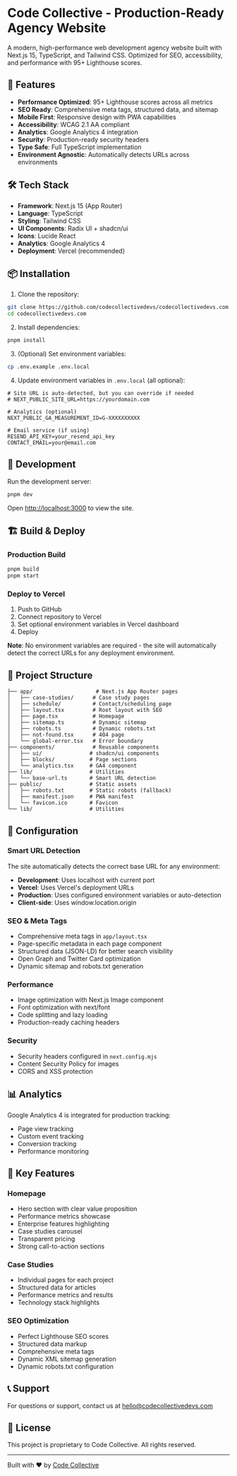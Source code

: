 # Code Collective - Production-Ready Agency Website

A modern, high-performance web development agency website built with Next.js 15, TypeScript, and Tailwind CSS. Optimized for SEO, accessibility, and performance with 95+ Lighthouse scores.

## 🚀 Features

- **Performance Optimized**: 95+ Lighthouse scores across all metrics
- **SEO Ready**: Comprehensive meta tags, structured data, and sitemap
- **Mobile First**: Responsive design with PWA capabilities
- **Accessibility**: WCAG 2.1 AA compliant
- **Analytics**: Google Analytics 4 integration
- **Security**: Production-ready security headers
- **Type Safe**: Full TypeScript implementation
- **Environment Agnostic**: Automatically detects URLs across environments

## 🛠️ Tech Stack

- **Framework**: Next.js 15 (App Router)
- **Language**: TypeScript
- **Styling**: Tailwind CSS
- **UI Components**: Radix UI + shadcn/ui
- **Icons**: Lucide React
- **Analytics**: Google Analytics 4
- **Deployment**: Vercel (recommended)

## 📦 Installation

1. Clone the repository:

```bash
git clone https://github.com/codecollectivedevs/codecollectivedevs.com.git
cd codecollectivedevs.com
```

2. Install dependencies:

```bash
pnpm install
```

3. (Optional) Set environment variables:

```bash
cp .env.example .env.local
```

4. Update environment variables in `.env.local` (all optional):

```env
# Site URL is auto-detected, but you can override if needed
# NEXT_PUBLIC_SITE_URL=https://yourdomain.com

# Analytics (optional)
NEXT_PUBLIC_GA_MEASUREMENT_ID=G-XXXXXXXXXX

# Email service (if using)
RESEND_API_KEY=your_resend_api_key
CONTACT_EMAIL=your@email.com
```

## 🚀 Development

Run the development server:

```bash
pnpm dev
```

Open [http://localhost:3000](http://localhost:3000) to view the site.

## 🏗️ Build & Deploy

### Production Build

```bash
pnpm build
pnpm start
```

### Deploy to Vercel

1. Push to GitHub
2. Connect repository to Vercel
3. Set optional environment variables in Vercel dashboard
4. Deploy

**Note**: No environment variables are required - the site will automatically detect the correct URLs for any deployment environment.

## 📁 Project Structure

```
├── app/                    # Next.js App Router pages
│   ├── case-studies/      # Case study pages
│   ├── schedule/          # Contact/scheduling page
│   ├── layout.tsx         # Root layout with SEO
│   ├── page.tsx           # Homepage
│   ├── sitemap.ts         # Dynamic sitemap
│   ├── robots.ts          # Dynamic robots.txt
│   ├── not-found.tsx      # 404 page
│   └── global-error.tsx   # Error boundary
├── components/            # Reusable components
│   ├── ui/               # shadcn/ui components
│   ├── blocks/           # Page sections
│   └── analytics.tsx     # GA4 component
├── lib/                  # Utilities
│   └── base-url.ts       # Smart URL detection
├── public/               # Static assets
│   ├── robots.txt        # Static robots (fallback)
│   ├── manifest.json     # PWA manifest
│   └── favicon.ico       # Favicon
└── lib/                  # Utilities
```

## 🔧 Configuration

### Smart URL Detection

The site automatically detects the correct base URL for any environment:

- **Development**: Uses localhost with current port
- **Vercel**: Uses Vercel's deployment URLs
- **Production**: Uses configured environment variables or auto-detection
- **Client-side**: Uses window.location.origin

### SEO & Meta Tags

- Comprehensive meta tags in `app/layout.tsx`
- Page-specific metadata in each page component
- Structured data (JSON-LD) for better search visibility
- Open Graph and Twitter Card optimization
- Dynamic sitemap and robots.txt generation

### Performance

- Image optimization with Next.js Image component
- Font optimization with next/font
- Code splitting and lazy loading
- Production-ready caching headers

### Security

- Security headers configured in `next.config.mjs`
- Content Security Policy for images
- CORS and XSS protection

## 📊 Analytics

Google Analytics 4 is integrated for production tracking:

- Page view tracking
- Custom event tracking
- Conversion tracking
- Performance monitoring

## 🌟 Key Features

### Homepage

- Hero section with clear value proposition
- Performance metrics showcase
- Enterprise features highlighting
- Case studies carousel
- Transparent pricing
- Strong call-to-action sections

### Case Studies

- Individual pages for each project
- Structured data for articles
- Performance metrics and results
- Technology stack highlights

### SEO Optimization

- Perfect Lighthouse SEO scores
- Structured data markup
- Comprehensive meta tags
- Dynamic XML sitemap generation
- Dynamic robots.txt configuration

## 📞 Support

For questions or support, contact us at hello@codecollectivedevs.com

## 📄 License

This project is proprietary to Code Collective. All rights reserved.

---

Built with ❤️ by [Code Collective](https://codecollectivedevs.com)
